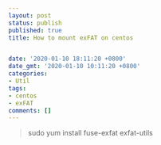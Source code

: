 ```yaml
---
layout: post
status: publish
published: true
title: How to mount exFAT on centos


date: '2020-01-10 18:11:20 +0800'
date_gmt: '2020-01-10 10:11:20 +0800'
categories:
- Util
tags:
- centos
- exFAT
comments: []
---
```

<blockquote>sudo yum install fuse-exfat exfat-utils</p></blockquote>
